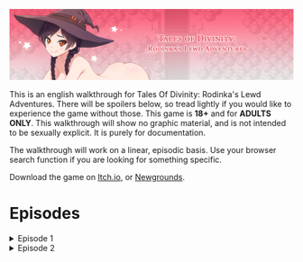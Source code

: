 ![alt text](https://github.com/hiccup444/TodRLAwalkthrough/blob/main/images/w_3eRY.png?raw=true)

This is an english walkthrough for Tales Of Divinity: Rodinka's Lewd Adventures. There will be spoilers below, so tread lightly if you would like to experience the game without those. This game is **18+** and for **ADULTS ONLY**. This walkthrough will show no graphic material, and is not intended to be sexually explicit. It is purely for documentation.

The walkthrough will work on a linear, episodic basis. Use your browser search function if you are looking for something specific.

Download the game on [Itch.io](https://eromur-abel.itch.io/tales-of-divinity-rodinkas-lewd-adventures), or [Newgrounds](https://eromurabel.newgrounds.com).

# Episodes
<details>
  <summary>Episode 1</summary>


    
## The Caravan
You start as Rodinka and her traveling caravan, stopped in the road for a short rest. Rodinka expresses her desire to pee before they go.
Important things to do in this scene:

- Talk to Mari (facing the log), this will give you an item later in the episode.
- Talk to Lawrence (adds +1 relationship)
- To continue this scene, you must head south and encounter the H-Scene (peeing in bush)
    - The H-Scene can be skipped if you desire. You will fall down the cliff to enter the next scene.

Important notes for this scene:
- Reading the sign 46 times activates **Crazy Mode**. This changes Rodinka's short speeches into fourth wall breaks. This does not change the main content of the game very much.
- Lingering in this scene for too long will prompt Rodinka to wet herself, and end the game.

![alt text](https://github.com/hiccup444/TodRLAwalkthrough/blob/main/images/ch1-road.png?raw=true)

## The Forest
You have fallen down the cliff, and must get back to your caravan.

Important things to do in this scene: 

- Rodinka can wash herself in the nearby pond for a short H-Scene.
  - Avoid doing this if you want to see Nightmare 2 in Episode 2

![alt text](https://github.com/hiccup444/TodRLAwalkthrough/blob/main/images/ch1-forest.png?raw=true)

As Rodinka continues to the right, there is a **Cedar Cone** (+1 LUCK) hidden in a patch of leaves.
- Patches of leaves usually indicate hidden items.

![alt text](https://github.com/hiccup444/TodRLAwalkthrough/blob/main/images/ch1-forest2.png?raw=true)

As Rodinka continues to the right, she will discover a small forest cabin. There is a **coin** hidden in the patch of leaves.

![alt text](https://github.com/hiccup444/TodRLAwalkthrough/blob/main/images/image_2024-11-06_012110904.png?raw=true)

## The Witches House
Rodinka enters the Witches house. You can nearly interact with everything here.

Important things to do in this scene:

- Pick up the **dildo** in the box.
  - Interact with the box multiple times to take it.
- Pick up the **spell book** to start the "Little Squirrel Witch" quest.
- Pick up the **book** "Honey-bun from Zalseje, p.3" (this will help with money later)
  - Pick this up after grabbing the spellbook.

![alt text](https://github.com/hiccup444/TodRLAwalkthrough/blob/main/images/image_2024-11-06_013146958.png?raw=true)

Continue out the back door of the Witches house, and go through the branches. This will (unfortunately) tear up your dress.

![alt text](https://github.com/hiccup444/TodRLAwalkthrough/blob/main/images/6.ch1-witch2.png?raw=true)

## The Road

Rodinka has made it back to the road, but the caravan is no where in sight. Continue right until you find the campfire.

Important things to do on the road:

- Interact with the campfire to receive a **Cat Pendant**
- Click the three bushes in order for explorer experience
- You can walk through the trees near the "3" bush to get **Inzhir's Dice** and get more explorer experience.

Once done, continue further right to enter next scene.

![alt text](https://github.com/hiccup444/TodRLAwalkthrough/blob/main/images/7.ch1-campfire-road.png?raw=true)

Rodinka will run into Farthew, the old man. You may now choose to ride with him, or continue walking down the road.

Important notes for this scene:

- Riding with Farthew will prompt H-Scenes
  - You need to pick this option if you want Nightmare 2 in Episode 2.
- If you continue walking, Rodinka will run into a group of boys traveling in the same direction.
  - You can find two more items on the road, and will have to "suck the poison out" for one of the boys. Further instructions below.

## The Boys (The Road)

Important things to do for this scene:

- Interact with the log for a **Golden Royal Bug**.
  - You can only collect this if you talked to Mari in the Caravan.
- Interact with the pile of leaves to collect **Mushrooms**.

![alt text](https://github.com/hiccup444/TodRLAwalkthrough/blob/main/images/8.ch1-walktheroad.png?raw=true)
</details>
<details>
  <summary>Episode 2</summary>



  ## The Dress

  text

  ![alt text](https://github.com/hiccup444/TodRLAwalkthrough/blob/main/images/9.ch2-intro.png?raw=true)

  ## The Marketplace

  text

  ![alt text](https://github.com/hiccup444/TodRLAwalkthrough/blob/main/images/10.ch2-walkofshame.png?raw=true)

  text

  ![alt text](https://github.com/hiccup444/TodRLAwalkthrough/blob/main/images/11.ch2-walkofshame2.png?raw=true)

  text

  ![alt text](https://github.com/hiccup444/TodRLAwalkthrough/blob/main/images/12.ch2.walkofshame3.png?raw=true)

  text

  ![alt text](https://github.com/hiccup444/TodRLAwalkthrough/blob/main/images/13.ch2.walkofshame4.png?raw=true)
  
</details>

